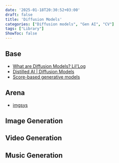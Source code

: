 ```yaml
---
date: '2025-01-18T20:30:52+03:00'
draft: false
title: 'Diffusion Models'
categories: ["Diffusion models", "Gen AI", "CV"]
tags: ["Library"]
ShowToc: false
---
```


## Base 
- [What are Diffusion Models?
Lil'Log](https://lilianweng.github.io/posts/2021-07-11-diffusion-models/)
- [Distilled AI | Diffusion Models](https://aman.ai/primers/ai/diffusion-models/)
- [Score-based generative models](https://readmedium.com/score-based-generative-models-bfe88808dc81)


## Arena 
- [imgsys](https://imgsys.org)


## Image Generation 

## Video Generation 

## Music Generation 
